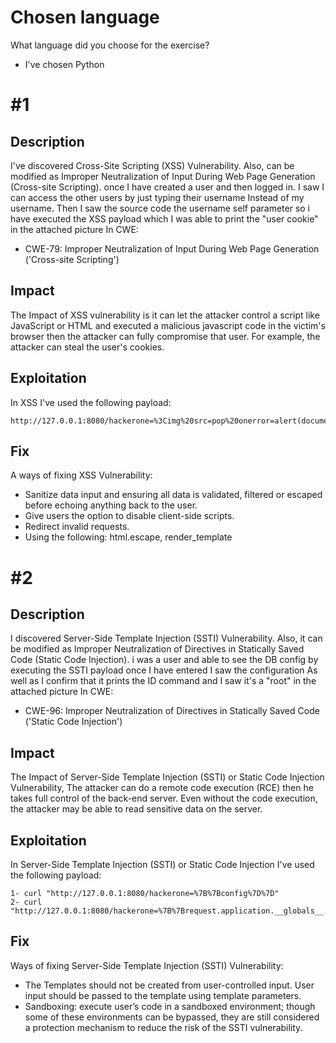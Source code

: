 # Chosen language

What language did you choose for the exercise?

- I've chosen Python

# \#1

## Description

I've discovered Cross-Site Scripting (XSS) Vulnerability. Also, can be modified as Improper Neutralization of Input During Web Page Generation (Cross-site Scripting).
once I have created a user and then logged in. I saw I can access the other users by just typing their username Instead of my username.
Then I saw the source code the username self parameter so i have executed the XSS payload which I was able to print the "user cookie" in the attached picture
In CWE:
- CWE-79: Improper Neutralization of Input During Web Page Generation ('Cross-site Scripting')


## Impact

The Impact of XSS vulnerability is it can let the attacker control a script like JavaScript or HTML and executed a malicious javascript code
in the victim's browser then the attacker can fully compromise that user. For example, the attacker can steal the user's cookies.

## Exploitation

In XSS I've used the following payload:

```
http://127.0.0.1:8080/hackerone=%3Cimg%20src=pop%20onerror=alert(document.cookie)%3E
```

## Fix

A ways of fixing XSS Vulnerability:
- Sanitize data input and ensuring all data is validated, filtered or escaped before echoing anything back to the user.
- Give users the option to disable client-side scripts.
- Redirect invalid requests.
- Using the following: html.escape, render_template

# \#2


## Description

I discovered Server-Side Template Injection (SSTI) Vulnerability. Also, it can be modified as Improper Neutralization of Directives in Statically Saved Code (Static Code Injection).
i was a user and able to see the DB config by executing the SSTI payload once I have entered I saw the configuration
As well as I confirm that it prints the ID command and I saw it's a "root" in the attached picture
In CWE:
- CWE-96: Improper Neutralization of Directives in Statically Saved Code ('Static Code Injection')

## Impact

The Impact of Server-Side Template Injection (SSTI) or Static Code Injection Vulnerability, The attacker can do a remote code execution (RCE) then he takes full control of the back-end server.
Even without the code execution, the attacker may be able to read sensitive data on the server.

## Exploitation

In Server-Side Template Injection (SSTI) or Static Code Injection I've used the following payload:

```
1- curl "http://127.0.0.1:8080/hackerone=%7B%7Bconfig%7D%7D"
2- curl "http://127.0.0.1:8080/hackerone=%7B%7Brequest.application.__globals__.__builtins__.__import__('os').popen('id').read()%7D%7D"
```

## Fix

Ways of fixing Server-Side Template Injection (SSTI) Vulnerability:

- The Templates should not be created from user-controlled input. User input should be passed to the template using template parameters.
- Sandboxing: execute user’s code in a sandboxed environment; though some of these environments can be bypassed, they are still considered a protection mechanism to reduce the risk of the SSTI vulnerability.
